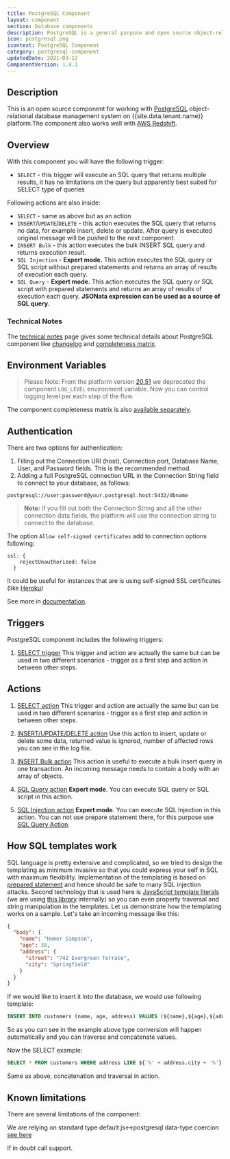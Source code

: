 ```yaml
---
title: PostgreSQL Component
layout: component
section: Database components
description: PostgreSQL is a general purpose and open source object-relational database management system.
icon: postgresql.png
icontext: PostgreSQL Component
category: postgresql-component
updatedDate: 2021-03-12
ComponentVersion: 1.4.1
---
```


## Description

This is an open source component for working with [PostgreSQL](https://en.wikipedia.org/wiki/PostgreSQL)
object-relational database management system on {{site.data.tenant.name}} platform.The component also works well with [AWS Redshift](https://aws.amazon.com/redshift/).

## Overview

With this component you will have the following trigger:

*   `SELECT` - this trigger will execute an SQL query that returns multiple results, it has no limitations on the query but apparently best suited for SELECT type of queries

Following actions are also inside:

*   `SELECT` - same as above but as an action
*   `INSERT`/`UPDATE`/`DELETE` - this action executes the SQL query that returns no data, for example insert, delete or update. After query is executed original message will be pushed to the next component.
*   `INSERT Bulk` - this action executes the bulk INSERT SQL query and returns execution result.
*   `SQL Injection` - **Expert mode.** This action executes the SQL query or SQL script without prepared statements and returns an array of results of execution each query.
*   `SQL Query` - **Expert mode.** This action executes the SQL query or SQL script with prepared statements and returns an array of results of execution each query. **JSONata expression can be used as a source of SQL query.**

### Technical Notes

The [technical notes](technical-notes) page gives some technical details about PostgreSQL component like [changelog](/components/postgresql/technical-notes#changelog) and [completeness matrix](/components/postgresql/technical-notes#completeness-matrix).

## Environment Variables

> Please Note: From the platform version [20.51](/releases/2020-12-17) we deprecated the
> component `LOG_LEVEL` environment variable. Now you can control logging level per each step of the flow.

The component completeness matrix is also [available separately](completeness-matrix).

## Authentication

There are two options for authentication:

1. Filling out the Connection URI (host), Connection port, Database Name, User, and Password fields. This is the recommended method.
2. Adding a full PostgreSQL connection URL in the Connection String field to connect to your database, as follows:

```
postgresql://user:password@your.postgresql.host:5432/dbname
```

>**Note:** if you fill out both the Connection String and all the other connection data fields, the platform will use the connection string to connect to the database.

The option `Allow self-signed certificates` add to connection options following:

```
ssl: {
    rejectUnauthorized: false
  }
```

It could be useful for instances that are is using self-signed SSL certificates (like [Heroku](https://help.heroku.com/MDM23G46/why-am-i-getting-an-error-when-i-upgrade-to-pg-8))

See more in [documentation](https://www.postgresql.org/docs/current/static/libpq-connect.html#LIBPQ-CONNSTRING).

## Triggers

PostgreSQL component includes the following triggers:

  1. [SELECT trigger](/components/postgresql/triggers#select-trigger-and-action)
  This trigger and action are actually the same but can be used in two different scenarios - trigger as a first step and action in between other steps.

## Actions


1. [SELECT action](/components/postgresql/actions#select-action)
This trigger and action are actually the same but can be used in two different scenarios - trigger as a first step and action in between other steps.

2. [INSERT/UPDATE/DELETE action](/components/postgresql/actions#insertupdatedelete-action)
Use this action to insert, update or delete some data, returned value is ignored, number of affected rows you can see in the log file.

3. [INSERT Bulk action](/components/postgresql/actions#insert-bulk-action)
This action is useful to execute a bulk insert query in one transaction. An incoming message needs to contain a body with an array of objects.

4. [SQL Query action](/components/postgresql/actions#sql-query-action)
**Expert mode**. You can execute SQL query or SQL script in this action.

5. [SQL Injection action](/components/postgresql/actions#sql-injection-action)
**Expert mode**. You can execute SQL Injection in this action. You can not use prepare statement there, for this purpose use [SQL Query Action](/components/postgresql/actions#sql-query-action).

## How SQL templates work

SQL language is pretty extensive and complicated, so we tried to design the
templating as minimum invasive so that you could express your self in SQL with
maximum flexibility. Implementation of the templating is based on
[prepared statement](https://www.postgresql.org/docs/9.3/static/sql-prepare.html)
and hence should be safe to many SQL injection attacks. Second technology that is
used here is [JavaScript template literals](https://developer.mozilla.org/en-US/docs/Web/JavaScript/Reference/Template_literals#Expression_interpolation) (we are using [this library](https://github.com/felixfbecker/node-sql-template-strings) internally) so you can even property traversal and string manipulation
in the templates. Let us demonstrate how the templating works on a sample. Let's
take an incoming message like this:

```json
{
  "body": {
    "name": "Homer Simpson",
    "age": 38,
    "address": {
      "street": "742 Evergreen Terrace",
      "city": "Springfield"
    }
  }
}
```

If we would like to insert it into the database, we would use following template:

```sql
INSERT INTO customers (name, age, address) VALUES (${name},${age},${address.street + address.city})
```

So as you can see in the example above type conversion will happen automatically
and you can traverse and concatenate values.

Now the SELECT example:

```sql
SELECT * FROM customers WHERE address LIKE ${'%' + address.city + '%'}
```
Same as above, concatenation and traversal in action.

## Known limitations

There are several limitations of the component:

We are relying on standard type default js<->postgresql data-type coercion
[see here](https://github.com/brianc/node-postgres#features)

If in doubt call support.
